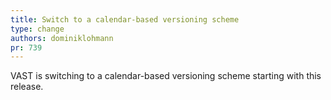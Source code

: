 ```yaml
---
title: Switch to a calendar-based versioning scheme
type: change
authors: dominiklohmann
pr: 739
---
```


VAST is switching to a calendar-based versioning scheme starting with this
release.
